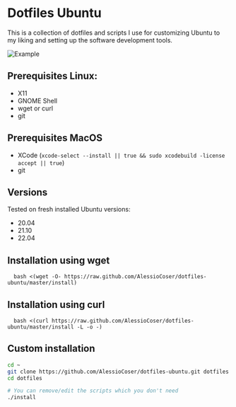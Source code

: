 # Dotfiles Ubuntu
This is a collection of dotfiles and scripts I use for customizing Ubuntu to my liking and setting up the software development tools.

![Example](example.gif)

## Prerequisites Linux:
- X11
- GNOME Shell
- wget or curl
- git

## Prerequisites MacOS
- XCode (`xcode-select --install || true && sudo xcodebuild -license accept || true`)
- git

## Versions
Tested on fresh installed Ubuntu versions:
- 20.04
- 21.10
- 22.04

## Installation using wget
```
  bash <(wget -O- https://raw.github.com/AlessioCoser/dotfiles-ubuntu/master/install)
```

## Installation using curl
```
  bash <(curl https://raw.github.com/AlessioCoser/dotfiles-ubuntu/master/install -L -o -)
```

## Custom installation
```sh
cd ~
git clone https://github.com/AlessioCoser/dotfiles-ubuntu.git dotfiles
cd dotfiles

# You can remove/edit the scripts which you don't need
./install
```
